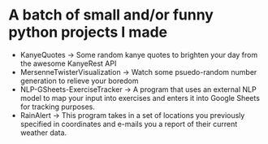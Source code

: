 # A batch of small and/or funny python projects I made
- KanyeQuotes -> Some random kanye quotes to brighten your day from the awesome KanyeRest API
- MersenneTwisterVisualization -> Watch some psuedo-random number generation to relieve your boredom
- NLP-GSheets-ExerciseTracker -> A program that uses an external NLP model to map your input into exercises and enters it into Google Sheets for tracking purposes.
- RainAlert -> This program takes in a set of locations you previously specified in coordinates and e-mails you a report of their current weather data.
